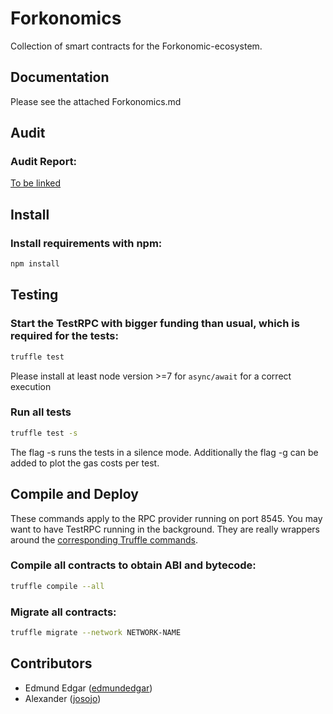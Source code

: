 Forkonomics
=======


Collection of smart contracts for the Forkonomic-ecosystem.


Documentation
-------------

Please see the attached Forkonomics.md


Audit
-----
### Audit Report:

[To be linked]()


Install
-------
### Install requirements with npm:

```bash
npm install
```

Testing
-------
### Start the TestRPC with bigger funding than usual, which is required for the tests:

```bash
truffle test
```
Please install at least node version >=7 for `async/await` for a correct execution

### Run all tests 

```bash
truffle test -s
```
The flag -s runs the tests in a silence mode. Additionally the flag -g can be added to plot the gas costs per test.


Compile and Deploy
------------------
These commands apply to the RPC provider running on port 8545. You may want to have TestRPC running in the background. They are really wrappers around the [corresponding Truffle commands](http://truffleframework.com/docs/advanced/commands).

### Compile all contracts to obtain ABI and bytecode:

```bash
truffle compile --all
```

### Migrate all contracts:

```bash
truffle migrate --network NETWORK-NAME
```




Contributors
------------
- Edmund Edgar ([edmundedgar](https://github.com/edmundedgar))
- Alexander ([josojo](https://github.com/josojo))
